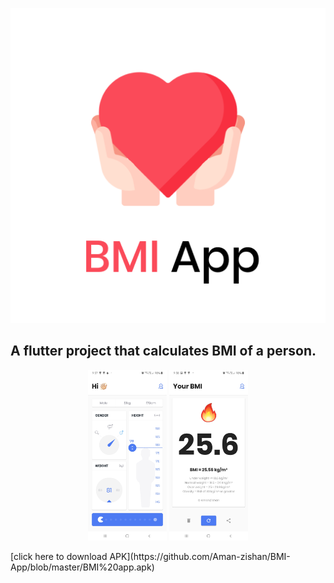 <p align="center"><img src="android/app/src/main/res/mipmap-hdpi/ic_launcher.png"></p>

## A flutter project that calculates BMI of a person.
<p align="center">
  <img height="25%" width="25%" src="1.jpg">
  <img height="25%" width="25%" src="2.jpg">
</p>
[click here to download APK](https://github.com/Aman-zishan/BMI-App/blob/master/BMI%20app.apk)
